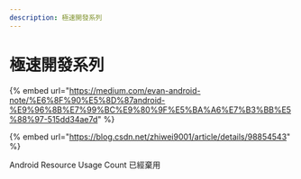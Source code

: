```yaml
---
description: 極速開發系列
---
```


# 極速開發系列

{% embed url="https://medium.com/evan-android-note/%E6%8F%90%E5%8D%87android-%E9%96%8B%E7%99%BC%E9%80%9F%E5%BA%A6%E7%B3%BB%E5%88%97-515dd34ae7d" %}







{% embed url="https://blog.csdn.net/zhiwei9001/article/details/98854543" %}

Android Resource Usage Count 已經棄用



